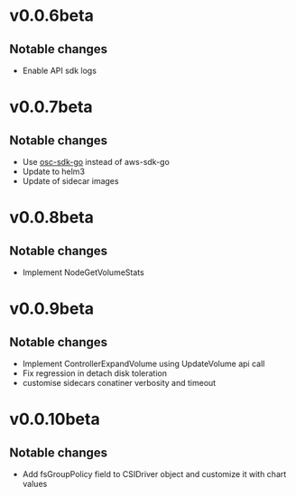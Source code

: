 # v0.0.6beta
## Notable changes
* Enable API sdk logs 

# v0.0.7beta
## Notable changes
* Use [osc-sdk-go](https://github.com/outscale/osc-sdk-go) instead of aws-sdk-go
* Update to helm3
* Update of sidecar images

# v0.0.8beta
## Notable changes
* Implement NodeGetVolumeStats


# v0.0.9beta
## Notable changes
* Implement ControllerExpandVolume using UpdateVolume api call
* Fix regression in detach disk toleration
* customise sidecars conatiner verbosity and timeout

# v0.0.10beta
## Notable changes
* Add fsGroupPolicy field to CSIDriver object and customize it with chart values
